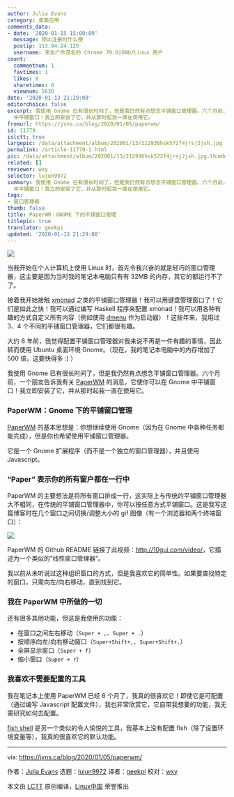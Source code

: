```yaml
---
author: Julia Evans
category: 桌面应用
comments_data:
- date: '2020-01-15 15:00:09'
  message: 停止注册时什么梗
  postip: 113.94.24.125
  username: 来自广东茂名的 Chrome 79.0|GNU/Linux 用户
count:
  commentnum: 1
  favtimes: 1
  likes: 0
  sharetimes: 0
  viewnum: 5630
date: '2020-01-13 21:29:00'
editorchoice: false
excerpt: 我使用 Gnome 已有很长时间了，但是我仍然有点想念平铺窗口管理器。六个月前，一个朋友告诉我有关 PaperWM 的消息，它使你可以在 Gnome
  中平铺窗口！我立即安装了它，并从那时起我一直在使用它。
fromurl: https://jvns.ca/blog/2020/01/05/paperwm/
id: 11779
islctt: true
largepic: /data/attachment/album/202001/13/212936hsk572f4jrsj2jsh.jpg
permalink: /article-11779-1.html
pic: /data/attachment/album/202001/13/212936hsk572f4jrsj2jsh.jpg.thumb.jpg
related: []
reviewer: wxy
selector: lujun9972
summary: 我使用 Gnome 已有很长时间了，但是我仍然有点想念平铺窗口管理器。六个月前，一个朋友告诉我有关 PaperWM 的消息，它使你可以在 Gnome
  中平铺窗口！我立即安装了它，并从那时起我一直在使用它。
tags:
- 窗口管理器
thumb: false
title: PaperWM：GNOME 下的平铺窗口管理
titlepic: true
translator: geekpi
updated: '2020-01-13 21:29:00'
---
```


![](/data/attachment/album/202001/13/212936hsk572f4jrsj2jsh.jpg)


当我开始在个人计算机上使用 Linux 时，首先令我兴奋的就是轻巧的窗口管理器，这主要是因为当时我的笔记本电脑只有有 32MB 的内存，其它的都运行不了了。


接着我开始接触 [xmonad](https://xmonad.org/) 之类的平铺窗口管理器！我可以用键盘管理窗口了！它们是如此之快！我可以通过编写 Haskell 程序来配置 xmonad！我可以用各种有趣的方式自定义所有内容（例如使用 [dmenu](https://wiki.archlinux.org/index.php/Dmenu) 作为启动器）！这些年来，我用过 3、4 个不同的平铺窗口管理器，它们都很有趣。


大约 6 年前，我觉得配置平铺窗口管理器对我来说不再是一件有趣的事情，因此转而使用 Ubuntu 桌面环境 Gnome。（现在，我的笔记本电脑中的内存增加了 500 倍，这要快得多 :) ）


我使用 Gnome 已有很长时间了，但是我仍然有点想念平铺窗口管理器。六个月前，一个朋友告诉我有关 [PaperWM](https://github.com/paperwm/PaperWM) 的消息，它使你可以在 Gnome 中平铺窗口！我立即安装了它，并从那时起我一直在使用它。


### PaperWM：Gnome 下的平铺窗口管理


[PaperWM](https://github.com/paperwm/PaperWM) 的基本思想是：你想继续使用 Gnome（因为在 Gnome 中各种任务都能完成），但是你也希望使用平铺窗口管理器。


它是一个 Gnome 扩展程序（而不是一个独立的窗口管理器），并且使用 Javascript。


### “Paper” 表示你的所有窗户都在一行中


PaperWM 的主要想法是将所有窗口排成一行，这实际上与传统的平铺窗口管理器大不相同，在传统的平铺窗口管理器中，你可以按任意方式平铺窗口。这是我写这篇博客时在几个窗口之间切换/调整大小的 gif 图像（有一个浏览器和两个终端窗口）：


![](/data/attachment/album/202001/13/213028tt78epw18h258w12.gif)


PaperWM 的 Github README 链接了此视频：<http://10gui.com/video/>，它描述为一个类似的”线性窗口管理器“。


我以前从未听说过这种组织窗口的方式，但是我喜欢它的简单性。如果要查找特定的窗口，只需向左/向右移动，直到找到它。


### 我在 PaperWM 中所做的一切


还有很多其他功能，但这是我使用的功能：


* 在窗口之间左右移动（`Super + ,`、`Super + .`）
* 按顺序向左/向右移动窗口（`Super+Shift+,`、`Super+Shift+.`）
* 全屏显示窗口（`Super + f`）
* 缩小窗口（`Super + r`）


### 我喜欢不需要配置的工具


我在笔记本上使用 PaperWM 已经 6 个月了，我真的很喜欢它！即使它是可配置（通过编写 Javascript 配置文件），我也非常欣赏它，它自带我想要的功能，我无需研究如何去配置。


[fish shell](https://jvns.ca/blog/2017/04/23/the-fish-shell-is-awesome/) 是另一个类似的令人愉悦的工具，我基本上没有配置 fish（除了设置环境变量等），我真的很喜欢它的默认功能。




---


via: <https://jvns.ca/blog/2020/01/05/paperwm/>


作者：[Julia Evans](https://jvns.ca/) 选题：[lujun9972](https://github.com/lujun9972) 译者：[geekpi](https://github.com/geekpi) 校对：[wxy](https://github.com/wxy)


本文由 [LCTT](https://github.com/LCTT/TranslateProject) 原创编译，[Linux中国](https://linux.cn/) 荣誉推出